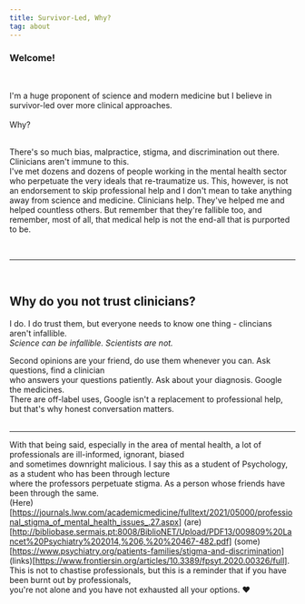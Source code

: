 ```yaml
---
title: Survivor-Led, Why?
tag: about
---
```


### Welcome!

<br> 

I'm a huge proponent of science and modern medicine
but I believe in survivor-led  over more clinical approaches.
<br> <br>
 Why? <br> <br> 

There's so much bias, malpractice, stigma, and discrimination out there. Clinicians aren't immune to this.  
I've met dozens and dozens  of people working in the mental health sector who  perpetuate the very ideals
that re-traumatize us. This, however, is not an endorsement to skip professional help 
and I don't mean to take anything away from science and medicine. Clinicians help. 
They've helped me and helped countless others. But remember that they're fallible too, and remember,
most of all, that medical help is not the end-all that is purported to be. 

<br> 
<hr>
<br> 


## Why do you not trust clinicians?


I do. I do trust them, but everyone needs to know one thing - clincians aren't infallible. <br>
<i> Science can be infallible. Scientists are not.  </i> <br> 

Second opinions are your friend, do use them whenever you can. Ask questions, find a clinician <br>
who answers your questions patiently. Ask about your diagnosis. Google the medicines. <br> 
There are off-label uses, Google isn't a replacement to professional help, but that's why honest conversation matters. <br>
<br>
<hr>

With that being said, especially in the area of mental health, a lot of professionals are ill-informed, ignorant, biased <br>
and sometimes downright malicious. I say this as a student of Psychology, as a student who has been through lecture <br>
where the professors perpetuate stigma. As a person whose friends have been through the same. <br> (Here)[https://journals.lww.com/academicmedicine/fulltext/2021/05000/professional_stigma_of_mental_health_issues_.27.aspx] (are)[http://bibliobase.sermais.pt:8008/BiblioNET/Upload/PDF13/009809%20Lancet%20Psychiatry%202014,%206,%20%20467-482.pdf] (some)[https://www.psychiatry.org/patients-families/stigma-and-discrimination] (links)[https://www.frontiersin.org/articles/10.3389/fpsyt.2020.00326/full]. 
<br>
This is not to chastise professionals, but this is a reminder that if you have been burnt out by professionals, <br>
you're not alone and you have not exhausted all your options. ♥



